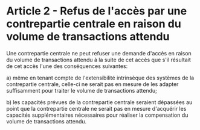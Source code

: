 # Article 2 - Refus de l'accès par une contrepartie centrale en raison du volume de transactions attendu


Une contrepartie centrale ne peut refuser une demande d'accès en raison du volume de transactions attendu à la suite de cet accès que s'il résultait de cet accès l'une des conséquences suivantes:

a) même en tenant compte de l'extensibilité intrinsèque des systèmes de la contrepartie centrale, celle-ci ne serait pas en mesure de les adapter suffisamment pour traiter le volume de transactions attendu;

b) les capacités prévues de la contrepartie centrale seraient dépassées au point que la contrepartie centrale ne serait pas en mesure d'acquérir les capacités supplémentaires nécessaires pour réaliser la compensation du volume de transactions attendu.
